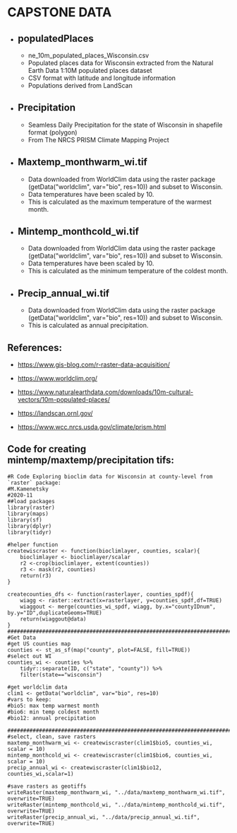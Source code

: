 # CAPSTONE DATA

* ## populatedPlaces
    * ne_10m_populated_places_Wisconsin.csv
    * Populated places data for Wisconsin extracted from the Natural Earth Data 1:10M populated places dataset
    * CSV format with latitude and longitude information
    * Populations derived from LandScan
* ## Precipitation
    * Seamless Daily Precipitation for the state of Wisconsin in shapefile format (polygon)
    * From The NRCS PRISM Climate Mapping Project
* ## Maxtemp_monthwarm_wi.tif
    * Data downloaded from WorldClim data using the raster package (getData("worldclim", var="bio", res=10)) and subset to Wisconsin.
    * Data temperatures have been scaled by 10.
    * This is calculated as the maximum temperature of the warmest month.
* ## Mintemp_monthcold_wi.tif
    * Data downloaded from WorldClim data using the raster package (getData("worldclim", var="bio", res=10)) and subset to Wisconsin.
    * Data temperatures have been scaled by 10.
    * This is calculated as the minimum temperature of the coldest month.
* ## Precip_annual_wi.tif
    * Data downloaded from WorldClim data using the raster package (getData("worldclim", var="bio", res=10)) and subset to Wisconsin.
    * This is calculated as annual precipitation.


## References:

* https://www.gis-blog.com/r-raster-data-acquisition/

* https://www.worldclim.org/

* https://www.naturalearthdata.com/downloads/10m-cultural-vectors/10m-populated-places/ 

* https://landscan.ornl.gov/ 

* https://www.wcc.nrcs.usda.gov/climate/prism.html 

## Code for creating mintemp/maxtemp/precipitation tifs:

```
#R Code Exploring bioclim data for Wisconsin at county-level from `raster` package:
#M.Kamenetsky
#2020-11
##load packages
library(raster)
library(maps)
library(sf)
library(dplyr)
library(tidyr)

#helper function
createwiscraster <- function(bioclimlayer, counties, scalar){
    bioclimlayer <- bioclimlayer/scalar
    r2 <-crop(bioclimlayer, extent(counties))
    r3 <- mask(r2, counties)
    return(r3)
}

createcounties_dfs <- function(rasterlayer, counties_spdf){
    wiagg <- raster::extract(x=rasterlayer, y=counties_spdf,df=TRUE)
    wiaggout <- merge(counties_wi_spdf, wiagg, by.x="countyIDnum", by.y="ID",duplicateGeoms=TRUE)
    return(wiaggout@data)
}
############################################################################
#Get Data
#get US counties map
counties <- st_as_sf(map("county", plot=FALSE, fill=TRUE))
#select out WI
counties_wi <- counties %>%
    tidyr::separate(ID, c("state", "county")) %>%
    filter(state=="wisconsin")

#get worldclim data
clim1 <- getData("worldclim", var="bio", res=10)
#vars to keep:
#bio5: max temp warmest month
#bio6: min temp coldest month
#bio12: annual precipitation

############################################################################
#select, clean, save rasters
maxtemp_monthwarm_wi <- createwiscraster(clim1$bio5, counties_wi, scalar = 10)
mintemp_monthcold_wi <- createwiscraster(clim1$bio6, counties_wi, scalar = 10)
precip_annual_wi <- createwiscraster(clim1$bio12, counties_wi,scalar=1)

#save rasters as geotiffs
writeRaster(maxtemp_monthwarm_wi, "../data/maxtemp_monthwarm_wi.tif", overwrite=TRUE)
writeRaster(mintemp_monthcold_wi, "../data/mintemp_monthcold_wi.tif", overwrite=TRUE)
writeRaster(precip_annual_wi, "../data/precip_annual_wi.tif", overwrite=TRUE)
```